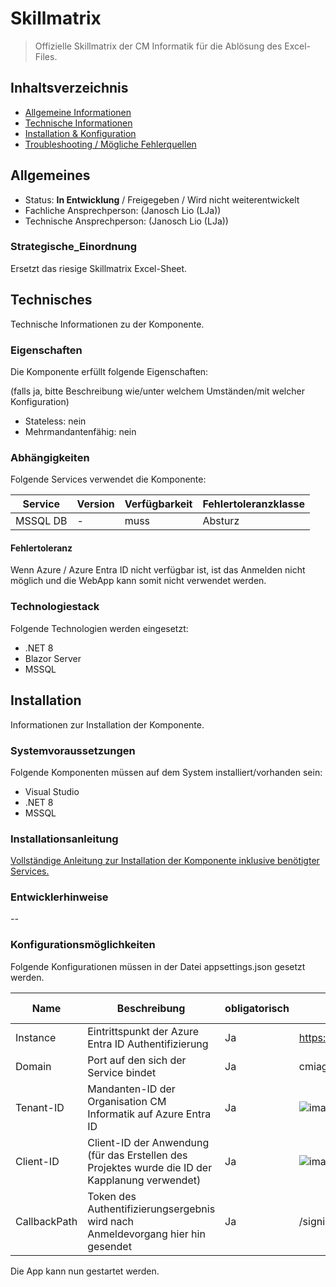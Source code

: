 # Skillmatrix
> Offizielle Skillmatrix der CM Informatik für die Ablösung des Excel-Files.

## Inhaltsverzeichnis
* [Allgemeine Informationen](#allgemeines)
* [Technische Informationen](#technisches)
* [Installation & Konfiguration](#installation)
* [Troubleshooting / Mögliche Fehlerquellen](#troubleshooting)

## Allgemeines
* Status: **In Entwicklung** / Freigegeben / Wird nicht weiterentwickelt
* Fachliche Ansprechperson: (Janosch Lio (LJa))
* Technische Ansprechperson: (Janosch Lio (LJa))

### Strategische_Einordnung
Ersetzt das riesige Skillmatrix Excel-Sheet.

## Technisches
Technische Informationen zu der Komponente.

### Eigenschaften
Die Komponente erfüllt folgende Eigenschaften:

(falls ja, bitte Beschreibung wie/unter welchem Umständen/mit welcher Konfiguration)

* Stateless: nein
* Mehrmandantenfähig: nein


### Abhängigkeiten
Folgende Services verwendet die Komponente:

| Service       | Version   | Verfügbarkeit | Fehlertoleranzklasse   |
| ------------- | --------- | ------------- | ---------------------- |
| MSSQL DB      | -         | muss          | Absturz                |

#### Fehlertoleranz

Wenn Azure / Azure Entra ID nicht verfügbar ist, ist das Anmelden nicht möglich und die WebApp kann somit nicht verwendet werden.

### Technologiestack
Folgende Technologien werden eingesetzt:
* .NET 8
* Blazor Server
* MSSQL

## Installation
Informationen zur Installation der Komponente.

### Systemvoraussetzungen
Folgende Komponenten müssen auf dem System installiert/vorhanden sein:
* Visual Studio
* .NET 8
* MSSQL

### Installationsanleitung
[Vollständige Anleitung zur Installation der Komponente inklusive benötigter Services.](./Installation.md)

### Entwicklerhinweise
*--*

### Konfigurationsmöglichkeiten
Folgende Konfigurationen müssen in der Datei appsettings.json gesetzt werden.

| Name       | Beschreibung                         | obligatorisch  | Standardwert | Erlaubte Werte
| ---------- | ------------------------------------ | -------------- | ------------ | -------------
| Instance |  Eintrittspunkt der Azure Entra ID Authentifizierung | Ja | https://login.microsoftonline.com/ | -
| Domain | Port auf den sich der Service bindet | Ja | cmiag.ch | -
| Tenant-ID | Mandanten-ID der Organisation CM Informatik auf Azure Entra ID | Ja | ![image](https://github.com/CMInformatik/cmi-skillmatix/assets/132274831/832d3a34-e45f-45bb-8f08-fad1488b623c) | -
| Client-ID | Client-ID der Anwendung (für das Erstellen des Projektes wurde die ID der Kapplanung verwendet) | Ja | ![image](https://github.com/CMInformatik/cmi-skillmatix/assets/132274831/9fba7c2c-8112-4c77-a4cb-8e241ba0c082) | -      
| CallbackPath | Token des Authentifizierungsergebnis wird nach Anmeldevorgang hier hin gesendet | Ja | /signin-oidc | - 

Die App kann nun gestartet werden.

